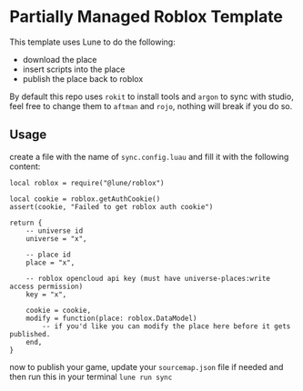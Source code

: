 # Partially Managed Roblox Template

This template uses Lune to do the following:

* download the place
* insert scripts into the place
* publish the place back to roblox

By default this repo uses `rokit` to install tools and `argon` to sync with studio, feel free to change them to `aftman` and `rojo`, nothing will break if you do so.

## Usage

create a file with the name of `sync.config.luau` and fill it with the following content:

```luau
local roblox = require("@lune/roblox")

local cookie = roblox.getAuthCookie()
assert(cookie, "Failed to get roblox auth cookie")

return {
    -- universe id
    universe = "x",

    -- place id
    place = "x",

    -- roblox opencloud api key (must have universe-places:write access permission)
    key = "x",

    cookie = cookie,
    modify = function(place: roblox.DataModel)
        -- if you'd like you can modify the place here before it gets published.
    end,
}
```

now to publish your game, update your `sourcemap.json` file if needed and then run this in your terminal `lune run sync`
